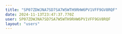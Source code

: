 ```yaml
---
title: "SP07ZDWJNA7SD7SA7W5WTH9RHW6PV1VFF9GV8RQF"
date: 2024-11-13T23:47:37.770Z
user: SP07ZDWJNA7SD7SA7W5WTH9RHW6PV1VFF9GV8RQF
layout: "users"
---
```

    